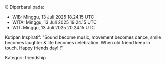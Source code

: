 ⏰ Diperbarui pada:
- WIB: Minggu, 13 Juli 2025 18.24.15 UTC
- WITA: Minggu, 13 Juli 2025 19.24.15 UTC
- WIT: Minggu, 13 Juli 2025 20.24.15 UTC

Kutipan Inspiratif:
"Sound become music, movement becomes dance, smile becomes laughter & life becomes celebration. When old friend keep in touch. Happy friends day!!!"


Kategori: friendship

